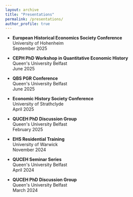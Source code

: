 ```yaml
---
layout: archive
title: "Presentations"
permalink: /presentations/
author_profile: true
---
```


- **European Historical Economics Society Conference**  
  University of Hohenheim  
  September 2025

- **CEPH PhD Workshop in Quantitative Economic History**  
  Queen's University Belfast  
  June 2025

- **QBS PGR Conference**  
  Queen's University Belfast  
  June 2025

- **Economic History Society Conference**  
  University of Strathclyde  
  April 2025

- **QUCEH PhD Discussion Group**  
  Queen's University Belfast  
  February 2025

- **EHS Residential Training**  
  University of Warwick  
  November 2024

- **QUCEH Seminar Series**  
  Queen's University Belfast  
  April 2024

- **QUCEH PhD Discussion Group**  
  Queen's University Belfast  
  March 2024
